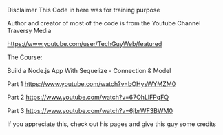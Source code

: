 Disclaimer
This Code in here was for training purpose

Author and creator of most of the code is from the Youtube Channel Traversy Media

https://www.youtube.com/user/TechGuyWeb/featured

The Course:

Build a Node.js App With Sequelize - Connection & Model

Part 1
https://www.youtube.com/watch?v=bOHysWYMZM0

Part 2
https://www.youtube.com/watch?v=67OhLlFPqFQ

Part 3
https://www.youtube.com/watch?v=6jbrWF3BWM0

If you appreciate this, check out his pages and give this guy some credits
